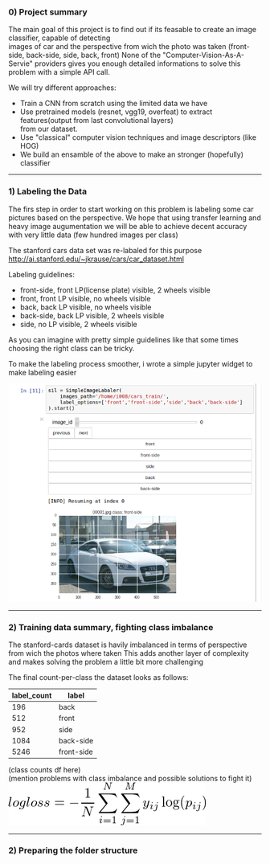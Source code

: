 ### 0) Project summary

The main goal of this project is to find out if its feasable to create an image classifier, capable of detecting   
images of car and the perspective from wich the photo was taken (front-side, back-side, side, back, front) None of the 
"Computer-Vision-As-A-Servie" providers gives you enough  detailed informations to solve this problem with a 
simple API call.  

We will try different approaches:
- Train a CNN from scratch using the limited data we have
- Use pretrained models (resnet, vgg19, overfeat) to extract features(output from last convolutional layers)  
 from our dataset.
- Use "classical" computer vision techniques and image descriptors (like HOG)
- We build an ensamble of the above to make an stronger (hopefully) classifier

---
### 1) Labeling the Data

The firs step in order to start working on this problem is labeling some car pictures based on the perspective.
We hope that using transfer learning and heavy image augumentation we will be able to achieve decent accuracy with very 
little data (few hundred images per class)

The stanford cars data set was re-labaled for this purpose  
http://ai.stanford.edu/~jkrause/cars/car_dataset.html


Labeling guidelines:  
- front-side, front LP(license plate) visible, 2 wheels visible
- front, front LP visible, no wheels visible
- back, back LP visible, no wheels visible
- back-side, back LP visible, 2 wheels visible
- side, no LP visible, 2 wheels visible

As you can imagine with pretty simple guidelines like that some times choosing the right class can be tricky.

To make the labeling process smoother, i wrote a simple jupyter widget to make labeling easier
  
![](docs/simple_image_labaler.png "dkljkdlj")

---
### 2) Training data summary, fighting class imbalance

The stanford-cards dataset is havily imbalanced in terms of perspective from wich the photos where taken
This adds another layer of complexity and makes solving the problem a little bit more challenging

The final count-per-class the dataset looks as follows:

|label_count|label|
|--- |---|
|196|back|
|512|front|
|952|side|
|1084|back-side|
|5246|front-side|



(class counts df here)  
(mention problems with class imbalance and possible solutions to  fight it)  
![](docs/logloss.png "Logo Title Text 1")


---
### 2) Preparing the folder structure







